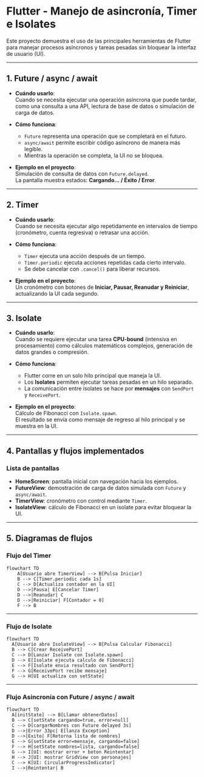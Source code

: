 # Flutter - Manejo de asincronía, Timer e Isolates

Este proyecto demuestra el uso de las principales herramientas de Flutter para manejar procesos asíncronos y tareas pesadas sin bloquear la interfaz de usuario (UI).

---

## 1. Future / async / await

- **Cuándo usarlo**:  
  Cuando se necesita ejecutar una operación asíncrona que puede tardar, como una consulta a una API, lectura de base de datos o simulación de carga de datos.

- **Cómo funciona**:  
  - `Future` representa una operación que se completará en el futuro.  
  - `async/await` permite escribir código asíncrono de manera más legible.  
  - Mientras la operación se completa, la UI no se bloquea.  

- **Ejemplo en el proyecto**:  
  Simulación de consulta de datos con `Future.delayed`.  
  La pantalla muestra estados: **Cargando... / Éxito / Error**.

---

## 2. Timer

- **Cuándo usarlo**:  
  Cuando se necesita ejecutar algo repetidamente en intervalos de tiempo (cronómetro, cuenta regresiva) o retrasar una acción.

- **Cómo funciona**:  
  - `Timer` ejecuta una acción después de un tiempo.  
  - `Timer.periodic` ejecuta acciones repetidas cada cierto intervalo.  
  - Se debe cancelar con `.cancel()` para liberar recursos.  

- **Ejemplo en el proyecto**:  
  Un cronómetro con botones de **Iniciar, Pausar, Reanudar y Reiniciar**, actualizando la UI cada segundo.

---

## 3. Isolate

- **Cuándo usarlo**:  
  Cuando se requiere ejecutar una tarea **CPU-bound** (intensiva en procesamiento) como cálculos matemáticos complejos, generación de datos grandes o compresión.

- **Cómo funciona**:  
  - Flutter corre en un solo hilo principal que maneja la UI.  
  - Los **Isolates** permiten ejecutar tareas pesadas en un hilo separado.  
  - La comunicación entre isolates se hace por **mensajes** con `SendPort` y `ReceivePort`.  

- **Ejemplo en el proyecto**:  
  Cálculo de Fibonacci con `Isolate.spawn`.  
  El resultado se envía como mensaje de regreso al hilo principal y se muestra en la UI.

---

## 4. Pantallas y flujos implementados

### Lista de pantallas
- **HomeScreen**: pantalla inicial con navegación hacia los ejemplos.
- **FutureView**: demostración de carga de datos simulada con `Future` y `async/await`.
- **TimerView**: cronómetro con control mediante `Timer`.
- **IsolateView**: cálculo de Fibonacci en un isolate para evitar bloquear la UI.

---

## 5. Diagramas de flujos

### Flujo del Timer

```mermaid
flowchart TD
    A[Usuario abre TimerView] --> B[Pulsa Iniciar]
    B --> C[Timer.periodic cada 1s]
    C --> D[Actualiza contador en la UI]
    D -->|Pausa| E[Cancelar Timer]
    D -->|Reanudar| C
    D -->|Reiniciar| F[Contador = 0]
    F --> B
```

---

### Flujo de Isolate

```mermaid
flowchart TD
  A[Usuario abre IsolateView] --> B[Pulsa Calcular Fibonacci]
  B --> C[Crear ReceivePort]
  C --> D[Lanzar Isolate con Isolate.spawn]
  D --> E[Isolate ejecuta calculo de Fibonacci]
  E --> F[Isolate envia resultado con SendPort]
  F --> G[ReceivePort recibe mensaje]
  G --> H[UI actualiza con setState]
```

---

### Flujo Asincronía con Future / async / await

```mermaid
flowchart TD
  A[initState] --> B[Llamar obtenerDatos]
  B --> C[setState cargando=true, error=null]
  C --> D[cargarNombres con Future delayed 3s]
  D -->|Error 33pc| E[lanza Exception]
  D -->|Exito| F[Retorna lista de nombres]
  E --> G[setState error=mensaje, cargando=false]
  F --> H[setState nombres=lista, cargando=false]
  G --> I[UI: mostrar error + boton Reintentar]
  H --> J[UI: mostrar GridView con personajes]
  C --> K[UI: CircularProgressIndicator]
  I -->|Reintentar| B
```
